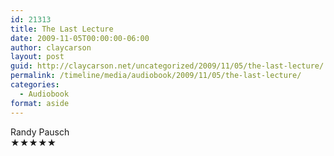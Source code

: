 ```yaml
---
id: 21313
title: The Last Lecture
date: 2009-11-05T00:00:00-06:00
author: claycarson
layout: post
guid: http://claycarson.net/uncategorized/2009/11/05/the-last-lecture/
permalink: /timeline/media/audiobook/2009/11/05/the-last-lecture/
categories:
  - Audiobook
format: aside
---
```

<div class="media-details"></div>

<div class="media-creator">Randy Pausch</div>

<div class="media-rating">★★★★★</div>